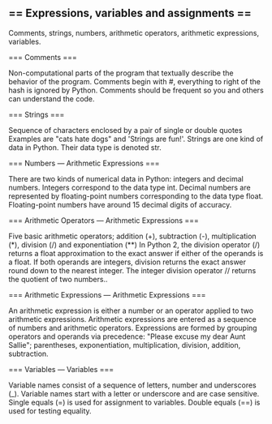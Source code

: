== Expressions, variables and assignments ==
-------
Comments, strings, numbers, arithmetic operators, arithmetic expressions, variables.

=== Comments ===

Non-computational parts of the program that textually describe the behavior of the program.
Comments begin with #, everything to right of the hash is ignored by Python.
Comments should be frequent so you and others can understand the code.

=== Strings ===

Sequence of characters enclosed by a pair of single or double quotes
Examples are "cats hate dogs" and 'Strings are fun!'.
Strings are one kind of data in Python. Their data type is denoted str.

=== Numbers — Arithmetic Expressions ===

There are two kinds of numerical data in Python: integers and decimal numbers.
Integers correspond to the data type int. Decimal numbers are represented by floating-point numbers corresponding to the data type float.
Floating-point numbers have around 15 decimal digits of accuracy.

=== Arithmetic Operators — Arithmetic Expressions ===

Five basic arithmetic operators; addition (+), subtraction (-), multiplication (*), division (/) and exponentiation (**)
In Python 2, the division operator (/) returns a float approximation to the exact answer if either of the operands is a  float.  If both operands are integers, division returns the exact answer round down to the nearest integer.
The integer division operator // returns the quotient of two numbers..

=== Arithmetic Expressions — Arithmetic Expressions ===

An arithmetic expression is either a number or an operator applied to two arithmetic expressions.
Arithmetic expressions are entered as a sequence of numbers and arithmetic operators.
Expressions are formed by grouping operators and operands via precedence: "Please excuse my dear Aunt Sallie"; parentheses, exponentiation, multiplication, division, addition, subtraction.

=== Variables — Variables ===

Variable names consist of a sequence of letters, number and underscores (_).
Variable names start with a letter or underscore and are case sensitive.
Single equals (=) is used for assignment to variables. Double equals (==) is used for testing equality.
